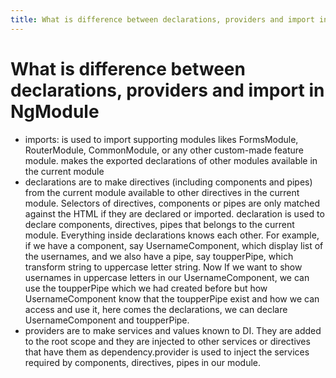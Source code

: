 ```yaml
---
title: What is difference between declarations, providers and import in NgModule
---
```


# What is difference between declarations, providers and import in NgModule 

- imports: is used to import supporting modules likes FormsModule, RouterModule, CommonModule, or any other custom-made feature module. makes the exported declarations of other modules available in the current module
- declarations are to make directives (including components and pipes) from the current module available to other directives in the current module. Selectors of directives, components or pipes are only matched against the HTML if they are declared or imported. declaration is used to declare components, directives, pipes that belongs to the current module. Everything inside declarations knows each other. For example, if we have a component, say UsernameComponent, which display list of the usernames, and we also have a pipe, say toupperPipe, which transform string to uppercase letter string. Now If we want to show usernames in uppercase letters in our UsernameComponent, we can use the toupperPipe which we had created before but how UsernameComponent know that the toupperPipe exist and how we can access and use it, here comes the declarations, we can declare UsernameComponent and toupperPipe.
- providers are to make services and values known to DI. They are added to the root scope and they are injected to other services or directives that have them as dependency.provider is used to inject the services required by components, directives, pipes in our module.
